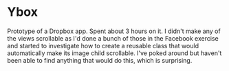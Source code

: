 # Ybox

Prototype of a Dropbox app.  Spent about 3 hours on it.  I didn't make any of the views scrollable as I'd done a bunch of those in the Facebook exercise and started to investigate how to create a reusable class that would automatically make its image child scrollable.  I've poked around but haven't been able to find anything that would do this, which is surprising.  